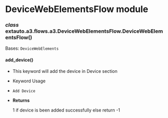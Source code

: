 # DeviceWebElementsFlow module


### _class_ extauto.a3.flows.a3.DeviceWebElementsFlow.DeviceWebElementsFlow()
Bases: `DeviceWebElements`


#### add_device()

* This keyword will add the device in Device section


* Keyword Usage


* `Add Device`


* **Returns**

    1 if device is been added successfully else return -1
